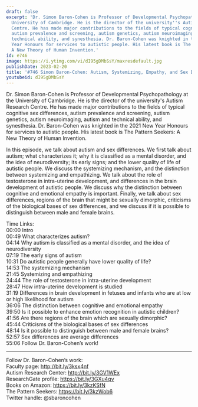 ```yaml
---
draft: false
excerpt: 'Dr. Simon Baron-Cohen is Professor of Developmental Psychopathology at the
  University of Cambridge. He is the director of the university''s Autism Research
  Centre. He has made major contributions to the fields of typical cognitive sex differences,
  autism prevalence and screening, autism genetics, autism neuroimaging, autism and
  technical ability, and synesthesia. Dr. Baron-Cohen was knighted in the 2021 New
  Year Honours for services to autistic people. His latest book is The Pattern Seekers:
  A New Theory of Human Invention.'
id: e746
image: https://i.ytimg.com/vi/dI95gDMbSsY/maxresdefault.jpg
publishDate: 2023-02-20
title: '#746 Simon Baron-Cohen: Autism, Systemizing, Empathy, and Sex Differences'
youtubeid: dI95gDMbSsY
---
```

Dr. Simon Baron-Cohen is Professor of Developmental Psychopathology at the University of Cambridge. He is the director of the university's Autism Research Centre. He has made major contributions to the fields of typical cognitive sex differences, autism prevalence and screening, autism genetics, autism neuroimaging, autism and technical ability, and synesthesia. Dr. Baron-Cohen was knighted in the 2021 New Year Honours for services to autistic people. His latest book is The Pattern Seekers: A New Theory of Human Invention.

In this episode, we talk about autism and sex differences. We first talk about autism; what characterizes it; why it is classified as a mental disorder, and the idea of neurodiversity; its early signs; and the lower quality of life of autistic people. We discuss the systemizing mechanism, and the distinction between systemizing and empathizing. We talk about the role of testosterone in intra-uterine development, and differences in the brain development of autistic people.  We discuss why the distinction between cognitive and emotional empathy is important. Finally, we talk about sex differences, regions of the brain that might be sexually dimorphic, criticisms of the biological bases of sex differences, and we discuss if it is possible to distinguish between male and female brains.

Time Links:  
00:00 Intro  
00:49  What characterizes autism?  
04:14  Why autism is classified as a mental disorder, and the idea of neurodiversity  
07:19  The early signs of autism  
10:31  Do autistic people generally have lower quality of life?  
14:53  The systemizing mechanism  
21:45  Systemizing and empathizing  
24:44  The role of testosterone in intra-uterine development  
28:47  How intra-uterine development is studied  
31:19  Differences in brain development in fetuses and infants who are at low or high likelihood for autism  
36:06  The distinction between cognitive and emotional empathy  
39:50  Is it possible to enhance emotion recognition in autistic children?  
41:56  Are there regions of the brain which are sexually dimorphic?  
45:44  Criticisms of the biological bases of sex differences  
48:14  Is it possible to distinguish between male and female brains?  
52:57  Sex differences are average differences  
55:06  Follow Dr. Baron-Cohen’s work!

---

Follow Dr. Baron-Cohen’s work:  
Faculty page: http://bit.ly/3ksx4nf  
Autism Research Center: http://bit.ly/3GV1WEx  
ResearchGate profile: https://bit.ly/3GXu4qv  
Books on Amazon: https://bit.ly/3kzKSfN  
The Pattern Seekers: https://bit.ly/3kzWob6  
Twitter handle: @sbaroncohen
